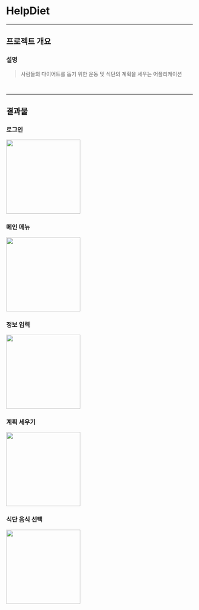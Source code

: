 # HelpDiet  
---

## **프로젝트 개요**

### **설명**

> 사람들의 다이어트를 돕기 위한 운동 및 식단의 계획을 세우는 어플리케이션 

<br>

---

 ## **결과물**

### **로그인**

<img src = "https://user-images.githubusercontent.com/41173881/102381848-13732d80-400d-11eb-81af-ae5f4eb250c2.PNG" width="200px">

### **메인 메뉴**

<img src = "https://user-images.githubusercontent.com/41173881/102382033-4cab9d80-400d-11eb-979e-07175e311987.PNG" width="200px">

### **정보 입력**

<img src = "https://user-images.githubusercontent.com/41173881/102382053-546b4200-400d-11eb-9338-687e9d0eacb9.PNG" width="200px">

### **계획 세우기**

<img src = "https://user-images.githubusercontent.com/41173881/102382073-5c2ae680-400d-11eb-8b0b-d8b44d005b4a.PNG" width="200px">

### **식단 음식 선택**

<img src = "https://user-images.githubusercontent.com/41173881/102382114-64832180-400d-11eb-9324-269c67835fb8.PNG" width="200px">
